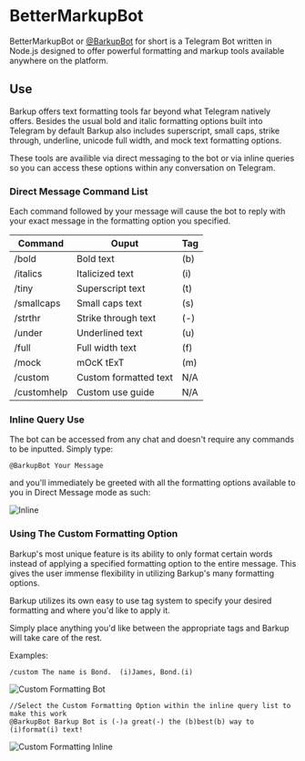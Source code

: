 # BetterMarkupBot
BetterMarkupBot or [@BarkupBot](https://telegram.me/BarkupBot) for short is a Telegram Bot written in Node.js designed to offer powerful formatting and markup tools available anywhere on the platform.

## Use
Barkup offers text formatting tools far beyond what Telegram natively offers. Besides the usual bold and italic formatting options built into Telegram by default Barkup also includes superscript, small caps, strike through, underline, unicode full width, and mock text formatting options. 

These tools are availible via direct messaging to the bot or via inline queries so you can access these options within any conversation on Telegram. 

### Direct Message Command List
Each command followed by your message will cause the bot to reply with your exact message in the formatting option you specified. 

|Command   |     Ouput        |Tag|
|----------|------------------|---|
|/bold     |Bold text         |(b)|
|/italics  |Italicized text   |(i)|
|/tiny     |Superscript text  |(t)|
|/smallcaps|Small caps text   |(s)|
|/strthr   |Strike through text|(-)|
|/under    |Underlined text    |(u)|
|/full     |Full width text    |(f)|
|/mock     |mOcK tExT          |(m)|
|/custom   |Custom formatted text|N/A|
|/customhelp|Custom use guide|   N/A|

### Inline Query Use
The bot can be accessed from any chat and doesn't require any commands to be inputted. Simply type:

`@BarkupBot Your Message`

and you'll immediately be greeted with all the formatting options available to you in Direct Message mode as such:

![Inline](https://image.ibb.co/nKZZ5J/Capture.png)

### Using The Custom Formatting Option

Barkup's most unique feature is its ability to only format certain words instead of applying a specified formatting option to the entire message. This gives the user immense flexibility in utilizing Barkup's many formatting options.

Barkup utilizes its own easy to use tag system to specify your desired formatting and where you'd like to apply it.

Simply place anything you'd like between the appropriate tags and Barkup will take care of the rest. 

Examples:

`/custom The name is Bond.  (i)James, Bond.(i)`

![Custom Formatting Bot](https://image.ibb.co/ev5DFJ/customformatting.png)

```
//Select the Custom Formatting Option within the inline query list to make this work
@BarkupBot Barkup Bot is (-)a great(-) the (b)best(b) way to (i)format(i) text!
```

![Custom Formatting Inline](https://image.ibb.co/fAdN9d/customformattinginline.png)




